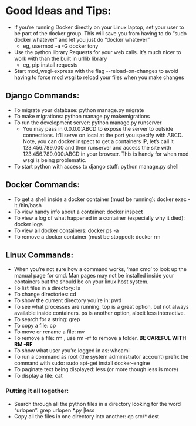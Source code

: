
# Good Ideas and Tips:

 - If you’re running Docker directly on your Linux laptop, set your user to be part of the docker group. This will save you from having to do “sudo docker whatever” and let you just do “docker whatever”
	 - eg, usermod -a -G docker tony
 - Use the python library Requests for your web calls. It’s much nicer to work with than the built in urllib library 
     - eg, pip install requests
- Start mod_wsgi-express with the flag --reload-on-changes to avoid having to force mod wsgi to reload your files when you make changes

## Django Commands:

 - To migrate your database: python manage.py migrate
 - To make migrations: python manage.py makemigrations
 - To run the development server: python manage.py runserver
	 - You may pass in 0.0.0.0:ABCD to expose the server to outside
   connections. It’ll serve on local at the port you specify with ABCD.
   Note, you can docker inspect to get a containers IP, let’s call it
   123.456.789.000 and then runserver and access the site with 123.456.789.000:ABCD in your browser. This is handy for when mod wsgi is being problematic.
 - To start python with access to django stuff: python manage.py shell

## Docker Commands:

 - To get a shell inside a docker container (must be running): docker
   exec -it <container name> /bin/bash
 - To view handy info about a container: docker inspect <container name>
 - To view a log of what happened in a container (especially why it
   died): docker logs <container name>
 - To view all docker containers: docker ps -a
 - To remove a docker container (must be stopped): docker rm <container
   name>
## Linux Commands:

 - When you’re not sure how a command works, ‘man cmd’ to look up the
   manual page for cmd. Man pages may not be installed inside your
   containers but the should be on your linux host system.
 - To list files in a directory: ls
 - To change directories: cd
 - To show the current directory you’re in: pwd
 - To see what processes are running: top is a great option, but not
   always available inside containers. ps is another option, albeit less
   interactive.
 - To search for a string: grep
 - To copy a file: cp
 - To move or rename a file: mv
 - To remove a file: rm <filename>, use rm -rf <folder name> to remove a
   folder. **BE CAREFUL WITH RM -RF**
 - To show what user you’re logged in as: whoami
 - To run a command as root (the system administrator account) prefix
   the command with sudo: sudo apt-get install docker-engine
 - To paginate text being displayed: less (or more though less is more)
 - To display a file: cat <filename>

### Putting it all together:
 - Search through all the python files in a directory looking for the
   word “urlopen”: grep urlopen *.py |less
 - Copy all the files in one directory into another: cp src/* dest
